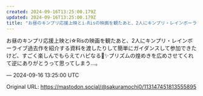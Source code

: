 ```yaml
---
created: 2024-09-16T13:25:00.179Z
updated: 2024-09-16T13:25:00.179Z
title: "お昼のキンプリ応援上映とi☆Risの映画を観たあと、2人にキンプリ・レインボーライブ過去作を紹介する資料を渡したりして簡単にガイダンスして参加できたけど、すごく[...]"
---
```


<p>お昼のキンプリ応援上映とi☆Risの映画を観たあと、2人にキンプリ・レインボーライブ過去作を紹介する資料を渡したりして簡単にガイダンスして参加できたけど、すごく楽しんでもらえてハピなる💖✨️プリズムの煌めきを広めさせてくれて逆にありがとうって思ってしまう…。</p>

&mdash; 2024-09-16 13:25:00 UTC

Original URL: https://mastodon.social/@sakuramochi0/113147451813555895
